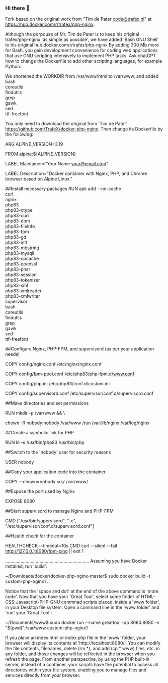 ### Hi there 👋

Fork based on the original work from "Tim de Pater <code@trafex.nl>" at https://hub.docker.com/r/trafex/php-nginx.

Although the porpouse of Mr. Tim de Pater is to keep his original trafex/php-nginx 'as simple as possible', we have added 'Bash GNU Shell' to his 
original hub.docker.com/r/trafex/php-nginx By adding 300 Mb more for Bash, you gain development convenience for coding web applications that use GNU scripting intensively to implement PHP tasks. Ask chatGPT how to change the Dockerfile to add other scripting languages, for example Python.

We shortened the WORKDIR from /var/www/html to /var/www, and added 
    bash \
    coreutils \
    findutils \
    grep \
    gawk \
    sed \
    ttf-freefont
    
You only need to download the original from 'Tim de Pater': https://github.com/TrafeX/docker-php-nginx. Then change its Dockerfile by the following: 

ARG ALPINE_VERSION=3.19

FROM alpine:${ALPINE_VERSION}

LABEL Maintainer="Your Name <your@email.com>"

LABEL Description="Docker container with Nginx, PHP, and Chrome browser based on Alpine Linux."

##Install necessary packages
RUN apk add --no-cache \
    curl \
    nginx \
    php83 \
    php83-ctype \
    php83-curl \
    php83-dom \
    php83-fileinfo \
    php83-fpm \
    php83-gd \
    php83-intl \
    php83-mbstring \
    php83-mysqli \
    php83-opcache \
    php83-openssl \
    php83-phar \
    php83-session \
    php83-tokenizer \
    php83-xml \
    php83-xmlreader \
    php83-xmlwriter \
    supervisor \
    bash \
    coreutils \
    findutils \
    grep \
    gawk \
    sed \
    ttf-freefont

##Configure Nginx, PHP-FPM, and supervisord (as per your application needs)

COPY config/nginx.conf /etc/nginx/nginx.conf

COPY config/fpm-pool.conf /etc/php83/php-fpm.d/www.conf

COPY config/php.ini /etc/php83/conf.d/custom.ini

COPY config/supervisord.conf /etc/supervisor/conf.d/supervisord.conf

##Make directories and set permissions

RUN mkdir -p /var/www && \

chown -R nobody:nobody /var/www /run /var/lib/nginx /var/log/nginx

##Create a symbolic link for PHP

RUN ln -s /usr/bin/php83 /usr/bin/php

##Switch to the 'nobody' user for security reasons

USER nobody

##Copy your application code into the container

COPY --chown=nobody src/ /var/www/

##Expose the port used by Nginx

EXPOSE 8080

##Start supervisord to manage Nginx and PHP-FPM

CMD ["/usr/bin/supervisord", "-c", "/etc/supervisor/conf.d/supervisord.conf"]

##Health check for the container

HEALTHCHECK --timeout=10s CMD curl --silent --fail http://127.0.0.1:8080/fpm-ping || exit 1


..................................................................
Assuming you have Docker installed, run 'build': 

~/Downloads/docker/docker-php-nginx-master$ sudo docker build -t custom-php-nginx1 . 

Notice that the 'space and dot' at the end of the above command is 'more code'. Now that you have your 'Great Tool', select some folder of HTML-CSS-Javascript-PHP-GNU commnad scripts placed, inside a 'www folder', in your Desktop file system. Open a command line in the 'www folder' and 'run' your 'Great Tool': 

~/Documents/www$ sudo docker run --name greattool -dp 8080:8080 -v "$(pwd)":/var/www custom-php-nginx1

If you place an index.html or index.php file in the 'www' folder, your browser will display its contents at 'http://localhost:8080/'. You can modify the file contents, filenames, delete (rm *), and add (cp * www) files, etc. in any folder, and those changes will be reflected in the browser when you refresh the page. From another perspective, by using the PHP built-in server, instead of a container, your scripts have the potential to access all directories within your file system, enabling you to manage files and services directly from your browser.



